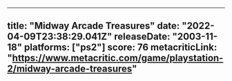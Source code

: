 
---
title: "Midway Arcade Treasures"
date: "2022-04-09T23:38:29.041Z"
releaseDate: "2003-11-18"
platforms: ["ps2"]
score: 76
metacriticLink: "https://www.metacritic.com/game/playstation-2/midway-arcade-treasures"
---
